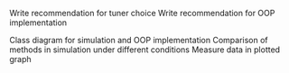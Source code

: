 Write recommendation for tuner choice
Write recommendation for OOP implementation

Class diagram for simulation and OOP implementation
Comparison of methods in simulation under different conditions
Measure data in plotted graph